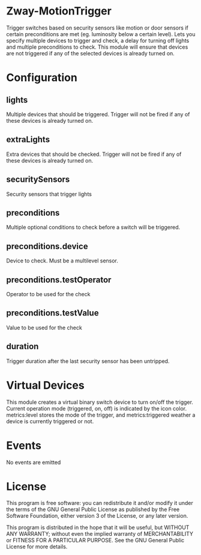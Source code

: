 # Zway-MotionTrigger

Trigger switches based on security sensors like motion or door sensors if 
certain preconditions are met (eg. luminosity below a certain level). Lets you 
specify  multiple devices to trigger and check, a delay for turning off lights 
and multiple preconditions to check. This module will ensure that devices are 
not triggered if any of the selected devices is already turned on.

# Configuration

## lights

Multiple devices that should be triggered. Trigger will not be fired if any 
of these devices is already turned on.

## extraLights

Extra devices that should be checked. Trigger will not be fired if any of
these devices is already turned on.

## securitySensors

Security sensors that trigger lights

## preconditions

Multiple optional conditions to check before a switch will be triggered.

## preconditions.device

Device to check. Must be a multilevel sensor.

## preconditions.testOperator

Operator to be used for the check

## preconditions.testValue

Value to be used for the check

## duration

Trigger duration after the last security sensor has been untripped.

# Virtual Devices

This module creates a virtual binary switch device to turn on/off the trigger.
Current operation mode (triggered, on, off) is indicated by the icon color.
metrics:level stores the mode of the trigger, and metrics:triggered weather
a device is currently triggered or not.

# Events

No events are emitted

# License

This program is free software: you can redistribute it and/or modify
it under the terms of the GNU General Public License as published by
the Free Software Foundation, either version 3 of the License, or any 
later version.

This program is distributed in the hope that it will be useful,
but WITHOUT ANY WARRANTY; without even the implied warranty of
MERCHANTABILITY or FITNESS FOR A PARTICULAR PURPOSE. See the
GNU General Public License for more details.
